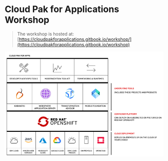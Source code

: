 # Cloud Pak for Applications Workshop

> The workshop is hosted at: [https://cloudpakforapplications.gitbook.io/workshop/](https://cloudpakforapplications.gitbook.io/workshop)

!["cp4apps"](workshop/.gitbook/assets/images/generic/cp4apps.png)
